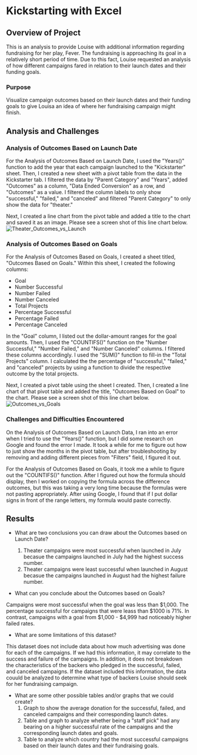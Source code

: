 # Kickstarting with Excel

## Overview of Project
This is an analysis to provide Louise with additional information regarding fundraising for her play, Fever. The fundraising is approaching its goal in a relatively short period of time. Due to this fact, Louise requested an analysis of how different campaigns fared in relation to their launch dates and their funding goals.

### Purpose
Visualize campaign outcomes based on their launch dates and their funding goals to give Louisa an idea of where her fundraising campaign might finish.

## Analysis and Challenges

### Analysis of Outcomes Based on Launch Date
For the Analysis of Outcomes Based on Launch Date, I used the "Years()" function to add the year that each campaign launched to the "Kickstarter" sheet. Then, I created a new sheet with a pivot table from the data in the Kickstarter tab. I filtered the data by "Parent Category" and "Years", added "Outcomes" as a column, "Data Ended Conversion" as a row, and "Outcomes" as a value. I filtered the column labels to only show "successful," "failed," and "canceled" and filtered "Parent Category" to only show the data for "theater."

Next, I created a line chart from the pivot table and added a title to the chart and saved it as an image. Please see a screen shot of this line chart below. 
![Theater_Outcomes_vs_Launch](https://user-images.githubusercontent.com/85654649/124370197-9b83f200-dc42-11eb-9e9a-722d86188c94.png)


### Analysis of Outcomes Based on Goals
For the Analysis of Outcomes Based on Goals, I created a sheet titled, "Outcomes Based on Goals." Within this sheet, I created the following columns:
- Goal
- Number Successful
- Number Failed
- Number Canceled
- Total Projects
- Percentage Successful
- Percentage Failed
- Percentage Canceled

In the "Goal" column, I listed out the dollar-amount ranges for the goal amounts. Then, I used the "COUNTIFS()" function on the "Number Successful," "Number Failed," and "Number Canceled" columns. I filtered these columns accordingly. I used the "SUM()" function to fill-in the "Total Projects" column. I calculated the the percentage of "successful," "failed," and "canceled" projects by using a function to divide the respective outcome by the total projects. 

Next, I created a pivot table using the sheet I created. Then, I created a line chart of that pivot table and added the title, "Outcomes Based on Goal" to the chart. Please see a screen shot of this line chart below. 
![Outcomes_vs_Goals](https://user-images.githubusercontent.com/85654649/124370487-6bd6e900-dc46-11eb-84ff-dac785d34c2d.png)


### Challenges and Difficulties Encountered
On the Analysis of Outcomes Based on Launch Data, I ran into an error when I tried to use the "Years()" function, but I did some research on Google and found the error I made. It took a while for me to figure out how to just show the months in the pivot table, but after troubleshooting by removing and adding different pieces from "Filters" field, I figured it out. 

For the Analysis of Outcomes Based on Goals, it took me a while to figure out the "COUNTIFS()" function. After I figured out how the formula should display, then I worked on copying the formula across the difference outcomes, but this was taking a very long time because the formulas were not pasting appropriately. After using Google, I found that if I put dollar signs in front of the range letters, my formula would paste correctly. 

## Results

- What are two conclusions you can draw about the Outcomes based on Launch Date?
  1) Theater campaigns were most successful when launched in July becasue the campaigns launched in July had the highest success number. 
  2) Theater campaigns were least successful when launched in August becasue the campaigns launched in August had the highest failure number.

- What can you conclude about the Outcomes based on Goals?

Campaigns were most successful when the goal was less than $1,000. The percentage successful for campaigns that were leass than $1000 is 71%. In contrast, campaigns with a goal from $1,000 - $4,999 had noticeably higher failed rates.

- What are some limitations of this dataset?

This dataset does not include data about how much advertising was done for each of the campaigns. If we had this information, it may correlate to the success and failure of the campaigns. In addition, it does not breakdown the characteristics of the backers who pledged in the successful, failed, and canceled campaigns. If the dataset included this information, the data couuld be analyzed to determine what type of backers Louise should seek for her fundraising campaign.

- What are some other possible tables and/or graphs that we could create?
  1) Graph to show the average donation for the successful, failed, and canceled campaigns and their corresponding launch dates.
  2) Table and graph to analyze whether being a "staff pick" had any bearing on a higher successful rate of the campaigns and the corresponding launch dates and goals.
  3) Table to analyze which country had the most successful campaigns based on their launch dates and their fundraising goals.

